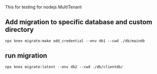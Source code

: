 This for testing for nodejs MultiTenant

## Add migration to specific database and custom directory
`npx knex migrate:make add_credential --env db1 --cwd ./db/maindb `

## run migration
`npx knex migrate:latest --env db2 --cwd ./db/clientdb/`